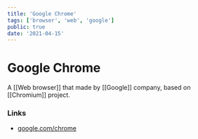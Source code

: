 ```yaml
---
title: 'Google Chrome'
tags: ['browser', 'web', 'google']
public: true
date: '2021-04-15'
---
```


# Google Chrome

A [[Web browser]] that made by [[Google]] company, based on [[Chromium]] project.

### Links

- [google.com/chrome](https://www.google.com/chrome/index.html)